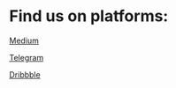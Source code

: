 # Find us on platforms:

[Medium](https://medium.com/@telleport)

[Telegram](https://t.me/s/telleport_m)

[Dribbble](https://dribbble.com/telleport)
